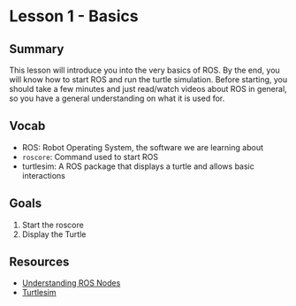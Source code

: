 # Lesson 1 - Basics

## Summary
This lesson will introduce you into the very basics of ROS. By the end, you will know how to start ROS and run the turtle simulation. Before starting, you should take a few minutes and just read/watch videos about ROS in general, so you have a general understanding on what it is used for.

## Vocab
- ROS: Robot Operating System, the software we are learning about
- `roscore`: Command used to start ROS
- turtlesim: A ROS package that displays a turtle and allows basic interactions

## Goals
1. Start the roscore
2. Display the Turtle

## Resources
- [Understanding ROS Nodes](http://wiki.ros.org/ROS/Tutorials/UnderstandingNodes)
- [Turtlesim](http://wiki.ros.org/turtlesim)
